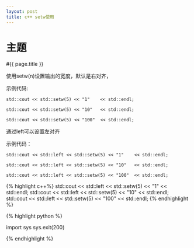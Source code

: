 ```yaml
---
layout: post
title: c++ setw使用
---
```

主题
=======

#{{ page.title }}

使用setw(n)设置输出的宽度，默认是右对齐，

示例代码:

```
std::cout << std::setw(5) << "1"    << std::endl;

std::cout << std::setw(5) << "10"   << std::endl;

std::cout << std::setw(5) << "100"  << std::endl;

```

通过left可以设置左对齐

示例代码：

```
std::cout << std::left << std::setw(5) << "1"    << std::endl;

std::cout << std::left << std::setw(5) << "10"   << std::endl;

std::cout << std::left << std::setw(5) << "100"  << std::endl;

```

{% highlight c++%}
std::cout << std::left << std::setw(5) << "1"    << std::endl;
std::cout << std::left << std::setw(5) << "10"   << std::endl;
std::cout << std::left << std::setw(5) << "100"  << std::endl;
{% endhighlight %}

{% highlight python %}

import sys
sys.exit(200)

{% endhighlight %}
